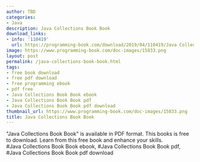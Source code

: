 ```yaml
---
author: TBD
categories:
- Java
description: Java Collections Book Book
download_links:
- info: '110419'
  url: https://programming-book.com/download/2019/04/110419/Java Collections Book.pdf
image: https://www.programming-book.com/doc-images/15833.png
layout: post
permalink: /java-collections-book-book.html
tags:
- free book download
- free pdf download
- free programming ebook
- pdf free
- Java Collections Book Book ebook
- Java Collections Book Book pdf
- Java Collections Book Book pdf download
thumbnail_url: https://www.programming-book.com/doc-images/15833.png
title: Java Collections Book Book
---
```


 
<div class="item-desc text-justify">
  "Java Collections Book Book" is available in PDF format. This books is free to download. Learn from this free book and enhance your skills.
  <br>
  #Java Collections Book Book ebook, #Java Collections Book Book pdf, #Java Collections Book Book pdf download
</div>
